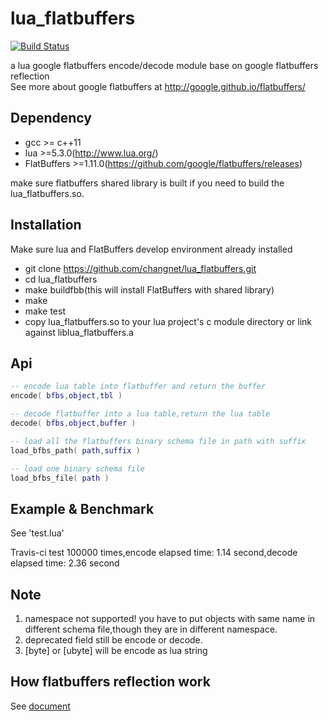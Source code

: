 lua_flatbuffers
================
[![Build Status](https://travis-ci.org/changnet/lua_flatbuffers.svg?branch=master)](https://travis-ci.org/changnet/lua_flatbuffers)

a lua google flatbuffers encode/decode module base on google flatbuffers reflection  
See more about google flatbuffers at http://google.github.io/flatbuffers/  

Dependency
-------------
* gcc >= c++11
* lua >=5.3.0(http://www.lua.org/)
* FlatBuffers >=1.11.0(https://github.com/google/flatbuffers/releases)

make sure flatbuffers shared library is built if you need to build the lua_flatbuffers.so.

Installation
------------

Make sure lua and FlatBuffers develop environment already installed

 * git clone https://github.com/changnet/lua_flatbuffers.git
 * cd lua_flatbuffers
 * make buildfbb(this will install FlatBuffers with shared library)
 * make
 * make test
 * copy lua_flatbuffers.so to your lua project's c module directory or link against liblua_flatbuffers.a

Api
-----

```lua
-- encode lua table into flatbuffer and return the buffer
encode( bfbs,object,tbl )

-- decode flatbuffer into a lua table,return the lua table
decode( bfbs,object,buffer )

-- load all the flatbuffers binary schema file in path with suffix
load_bfbs_path( path,suffix )

-- load one binary schema file
load_bfbs_file( path )
```
Example & Benchmark
-------

See 'test.lua'   

Travis-ci test 100000 times,encode elapsed time: 1.14 second,decode elapsed time: 2.36 second

Note
-----
1. namespace not supported! you have to put objects with same name in different schema file,though they are in different namespace.
2. deprecated field still be encode or decode.
3. [byte] or [ubyte] will be encode as lua string

How flatbuffers reflection work
----
See [document](doc/README.md)
